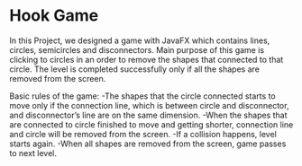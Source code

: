# Hook Game
  In this Project, we designed a game with JavaFX which contains lines, circles, semicircles and disconnectors. Main purpose of this game is clicking to circles in an order to remove the shapes that connected to that circle. The level is completed successfully only if all the shapes are removed from the screen.

  Basic rules of the game:
-The shapes that the circle connected starts to move only if the connection line, which is between circle and disconnector, and disconnector’s line are on the same dimension. 
-When the shapes that are connected to circle finished to move and getting shorter, connection line and circle will be removed from the screen.
-If a collision happens, level starts again.
-When all shapes are removed from the screen, game passes to next level.
